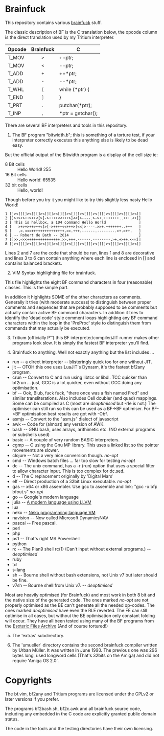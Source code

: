Brainfuck
=========

This repository contains various [brainfuck](http://esolangs.org/wiki/Brainfuck) stuff.

The classic description of BF is the C translation below, the opcode column is the direct translation used by my Tritium interpreter.

| Opcode | Brainfuck   | C                  |
| -------|:-----------:|--------------------|
| T_MOV  | `>`         | ++ptr;             |
| T_MOV  | `<`         | --ptr;             |
| T_ADD  | `+`         | ++*ptr;            |
| T_ADD  | `-`         | --*ptr;            |
| T_WHL  | `[`         | while (*ptr) {     |
| T_END  | `]`         | }                  |
| T_PRT  | `.`         | putchar(*ptr);     |
| T_INP  | `,`         | *ptr = getchar();  |

There are several BF interpreters and tools in this repository.

1. The BF program "bitwidth.b"; this is something of a torture test, if your interpreter correctly executes this anything else is likely to be dead easy. 

  But the official output of the Bitwidth program is a display of the cell size ie:

  <dl><dt>8 Bit cells<dd>Hello World! 255<dt>16 Bit cells<dd>Hello world! 65535<dt>32 bit cells<dd>Hello, world!</dl>

  Though before you try it you might like to try this slightly less nasty Hello World! 

  ```brainfuck
  1 []><[][]><[][]><[][]><[][]><[][]><[][]><[][]><[][]><[][]><[]
  2 []>+>+>++>++<[>[->++++<<+++>]<<]>----.>->+.+++++++..+++.<+[]
  3 [ This is hellbox, a 104 command Hello World               ]
  4 [   >+>+>++>++<[>[->++++<<+++>]<<]>----.>>+.+++++++..+++   ]
  5 [   .>.<<<+++++++++++++++.>>.+++.------.--------.>+.>++.   ]
  6 [ -- Robert de Bath -- 2014                                ]
  7 []>>.<<<+++++++++++++++.>>.+++.------.--------.>+.+>++.<<<[]
  8 []><[][]><[][]><[][]><[][]><[][]><[][]><[][]><[][]><[][]><[]
  ```
  
  Lines 2 and 7 are the code that should be run, lines 1 and 8 are decorative and lines 3 to 6 can contain anything where each line is enclosed in [] and contains balanced brackets.

2. VIM Syntax highlighting file for brainfuck.

  This file highlights the eight BF command characters in four (reasonable) classes. This is the simple part.

  In addition it highlights SOME of the other characters as comments.  Generally it tries (with moderate success) to distinguish between proper comments and sequences that are probably supposed to be comments but actually contain active BF command characters. In addition it tries to identify the 'dead code' style comment loops highlighting any BF command characters within the loop in the 'PreProc' style to distinguish them from commands that may actually be executed.

3. Tritium (officially Ρ‴) this BF interpreter/compiler/JIT runner makes other programs look slow. It is simply the fastest BF interpreter you'll find.

4. Brainfuck to anything. Well not exactly anything but the list includes ...
  * run -- a direct interpreter -- blisteringly quick too for one without JIT.
  * jit -- OTOH this one uses LuaJIT's Dynasm, it's the fastest bf2any program.
  * crun -- Convert to C and run using libtcc or libdl. TCC quicker than bf2run ... just, GCC is a lot quicker, even without GCC doing any optimisation.
  * bf -- Ook, Blub, fuck fuck, "there once was a fish named Fred" and similar transliterations. Also includes Cell doubler (and quad) mappings. Some can be compiled as C (most are *deoptimised* but -rle is not.) The optimiser can still run so this can be used as a BF->BF optimiser. For BF->BF optimisation best results are got with -Obf.
  * asmjs -- Convert to the "asm.js" dialect of javascript
  * awk	-- Code for (almost) any version of AWK.
  * bash -- GNU bash, uses arrays, arithimetic etc. (NO external programs or subshells used)
  * basic -- A couple of very random BASIC interpreters.
  * cgmp -- C using the Gnu MP library. This uses a linked list so the pointer movements are slower. 
  * clojure -- Not a very nice conversion though. *no-opt*
  * cmd -- Windows batch files ... far too slow for testing *no-opt*
  * dc -- The unix command, has a -r (run) option that uses a special filter to allow character input. This is too complex for dc.sed.
  * d -- The C replacement originally by 'Digital Mars'
  * elf -- Direct production of a 32bit Linux executable. *no-opt*
  * gas -- x64 or x86 assembler. Use gcc to assemble and link: "gcc -o bfp bfout.s" *no-opt*
  * go -- Google's modern language
  * julia -- [A modern language using LLVM](http://julialang.org)
  * lua
  * neko -- [Neko programming language VM](http://nekovm.org)
  * navision -- Now called Microsoft DynamicsNAV
  * pascal -- Free pascal.
  * perl
  * php
  * ps1 -- That's right MS Powershell
  * python
  * rc -- The Plan9 shell rc(1) (Can't input without external programs.) -- *deoptimised*
  * ruby
  * tcl
  * s-lang
  * sh -- Bourne shell without bash extensions, not Unix v7 but later should be fine.
  * v7sh -- Bourne shell from Unix v7. -- *deoptimised*

  Most are heavily optimised (for Brainfuck) and most work in both 8 bit and the native size of the generated code.
  The ones marked *no-opt* are not properly optimised as the BE can't generate all the needed op-codes. The ones marked *deoptimised* have even the RLE reverted. The FE can still optimise in all cases, but without the BE optimisation only constant folding will occur.
  They have all been tested using many of the BF programs from the [Esoteric Files Archive](https://github.com/graue/esofiles/tree/master/brainfuck/src) (And of course tortured!)

5. The 'extras' subdirectory.

6. The 'umueller' directory contains the second brainfuck compiler written by Urban Müller.
  It was written in June 1993.  The previous one was 296 bytes long, used longword cells (That's 32bits on the Amiga) and did not require 'Amiga OS 2.0'.

Copyrights
==========

The bf.vim, bf2any and Tritium programs are licensed under the GPLv2 or later versions if you prefer.

The programs bf2bash.sh, bf2c.awk and all brainfuck source code, including any
embedded in the C code are explicitly granted public domain status.

The code in the tools and the testing directories have their own licensing.
